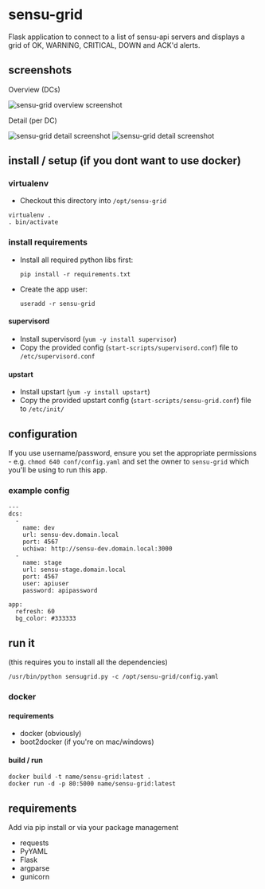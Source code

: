 # sensu-grid

Flask application to connect to a list of sensu-api servers and displays a grid of OK, WARNING, CRITICAL, DOWN and ACK'd alerts.

## screenshots

Overview (DCs)

![sensu-grid overview screenshot](https://raw.githubusercontent.com/alex-leonhardt/sensu-grid/master/screenshots/screenshot_sensu-grid.png)

Detail (per DC)

![sensu-grid detail screenshot](https://raw.githubusercontent.com/alex-leonhardt/sensu-grid/master/screenshots/sensu-grid_detail.png)
![sensu-grid detail screenshot](https://raw.githubusercontent.com/alex-leonhardt/sensu-grid/master/screenshots/sensu-grid_detaiL-2.png)


## install / setup (if you dont want to use docker)

### virtualenv

- Checkout this directory into ```/opt/sensu-grid```

```
virtualenv .
. bin/activate
```

### install requirements

- Install all required python libs first:

  ```
  pip install -r requirements.txt
  ```

- Create the app user:

  ```
  useradd -r sensu-grid
  ```

#### supervisord

- Install supervisord (```yum -y install supervisor```)
- Copy the provided config (```start-scripts/supervisord.conf```) file to ```/etc/supervisord.conf```

#### upstart

- Install upstart (```yum -y install upstart```)
- Copy the provided upstart config (```start-scripts/sensu-grid.conf```) file to ```/etc/init/```

## configuration

If you use username/password, ensure you set the appropriate permissions - e.g. ```chmod 640 conf/config.yaml``` and set the owner to ```sensu-grid``` which you'll be using to run this app.

### example config
```
---
dcs:
  -
    name: dev
    url: sensu-dev.domain.local
    port: 4567
    uchiwa: http://sensu-dev.domain.local:3000
  -
    name: stage
    url: sensu-stage.domain.local
    port: 4567
    user: apiuser
    password: apipassword
    
app:
  refresh: 60
  bg_color: #333333
```

## run it
(this requires you to install all the dependencies)

```
/usr/bin/python sensugrid.py -c /opt/sensu-grid/config.yaml
```

### docker

#### requirements

- docker (obviously)
- boot2docker (if you're on mac/windows)

#### build / run

```
docker build -t name/sensu-grid:latest .
docker run -d -p 80:5000 name/sensu-grid:latest
```

## requirements

Add via pip install or via your package management

- requests
- PyYAML
- Flask
- argparse
- gunicorn

